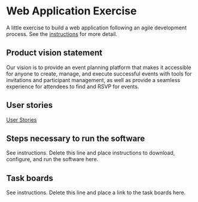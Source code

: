 # Web Application Exercise

A little exercise to build a web application following an agile development process. See the [instructions](instructions.md) for more detail.

## Product vision statement

Our vision is to provide an event planning platform that makes it accessible for anyone to create, manage, and execute successful events with tools for invitations and participant management, as well as provide a seamless experience for attendees to find and RSVP for events.

## User stories

[User Stories](https://github.com/software-students-fall2024/2-web-app-leodavejessalexangteamagain/issues)

## Steps necessary to run the software

See instructions. Delete this line and place instructions to download, configure, and run the software here.

## Task boards

See instructions. Delete this line and place a link to the task boards here.
